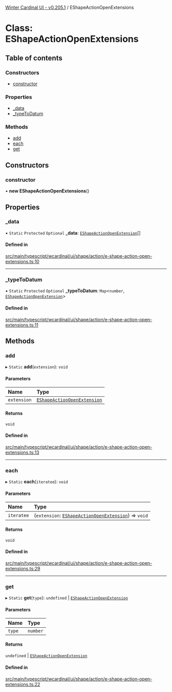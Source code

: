 [Winter Cardinal UI - v0.205.1](../index.md) / EShapeActionOpenExtensions

# Class: EShapeActionOpenExtensions

## Table of contents

### Constructors

- [constructor](EShapeActionOpenExtensions.md#constructor)

### Properties

- [\_data](EShapeActionOpenExtensions.md#_data)
- [\_typeToDatum](EShapeActionOpenExtensions.md#_typetodatum)

### Methods

- [add](EShapeActionOpenExtensions.md#add)
- [each](EShapeActionOpenExtensions.md#each)
- [get](EShapeActionOpenExtensions.md#get)

## Constructors

### constructor

• **new EShapeActionOpenExtensions**()

## Properties

### \_data

▪ `Static` `Protected` `Optional` **\_data**: [`EShapeActionOpenExtension`](../interfaces/EShapeActionOpenExtension.md)[]

#### Defined in

[src/main/typescript/wcardinal/ui/shape/action/e-shape-action-open-extensions.ts:10](https://github.com/winter-cardinal/winter-cardinal-ui/blob/v0.205.1/src/main/typescript/wcardinal/ui/shape/action/e-shape-action-open-extensions.ts#L10)

___

### \_typeToDatum

▪ `Static` `Protected` `Optional` **\_typeToDatum**: `Map`<`number`, [`EShapeActionOpenExtension`](../interfaces/EShapeActionOpenExtension.md)\>

#### Defined in

[src/main/typescript/wcardinal/ui/shape/action/e-shape-action-open-extensions.ts:11](https://github.com/winter-cardinal/winter-cardinal-ui/blob/v0.205.1/src/main/typescript/wcardinal/ui/shape/action/e-shape-action-open-extensions.ts#L11)

## Methods

### add

▸ `Static` **add**(`extension`): `void`

#### Parameters

| Name | Type |
| :------ | :------ |
| `extension` | [`EShapeActionOpenExtension`](../interfaces/EShapeActionOpenExtension.md) |

#### Returns

`void`

#### Defined in

[src/main/typescript/wcardinal/ui/shape/action/e-shape-action-open-extensions.ts:13](https://github.com/winter-cardinal/winter-cardinal-ui/blob/v0.205.1/src/main/typescript/wcardinal/ui/shape/action/e-shape-action-open-extensions.ts#L13)

___

### each

▸ `Static` **each**(`iteratee`): `void`

#### Parameters

| Name | Type |
| :------ | :------ |
| `iteratee` | (`extension`: [`EShapeActionOpenExtension`](../interfaces/EShapeActionOpenExtension.md)) => `void` |

#### Returns

`void`

#### Defined in

[src/main/typescript/wcardinal/ui/shape/action/e-shape-action-open-extensions.ts:29](https://github.com/winter-cardinal/winter-cardinal-ui/blob/v0.205.1/src/main/typescript/wcardinal/ui/shape/action/e-shape-action-open-extensions.ts#L29)

___

### get

▸ `Static` **get**(`type`): `undefined` \| [`EShapeActionOpenExtension`](../interfaces/EShapeActionOpenExtension.md)

#### Parameters

| Name | Type |
| :------ | :------ |
| `type` | `number` |

#### Returns

`undefined` \| [`EShapeActionOpenExtension`](../interfaces/EShapeActionOpenExtension.md)

#### Defined in

[src/main/typescript/wcardinal/ui/shape/action/e-shape-action-open-extensions.ts:22](https://github.com/winter-cardinal/winter-cardinal-ui/blob/v0.205.1/src/main/typescript/wcardinal/ui/shape/action/e-shape-action-open-extensions.ts#L22)
